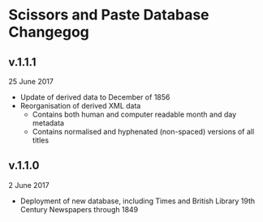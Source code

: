 # Scissors and Paste Database Changegog

## v.1.1.1
25 June 2017
+ Update of derived data to December of 1856
+ Reorganisation of derived XML data
  + Contains both human and computer readable month and day metadata
  + Contains normalised and hyphenated (non-spaced) versions of all titles

## v.1.1.0
2 June 2017
+ Deployment of new database, including Times and British Library 19th Century Newspapers through 1849